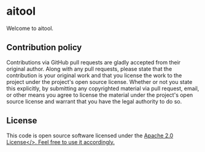aitool
==========

Welcome to aitool.


Contribution policy
-------------------

Contributions via GitHub pull requests are gladly accepted from their original author. Along with any pull requests, please state that the contribution is your original work and that you license the work to the project under the project's open source license. Whether or not you state this explicitly, by submitting any copyrighted material via pull request, email, or other means you agree to license the material under the project's open source license and warrant that you have the legal authority to do so.


License
-------

This code is open source software licensed under the <a href="http://www.apache.org/licenses/LICENSE-2.0.html">Apache 2.0 License</>. Feel free to use it accordingly.
